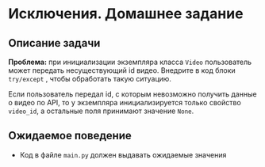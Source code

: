 # Исключения. Домашнее задание

## Описание задачи

__Проблема:__ при инициализации экземпляра класса `Video` пользователь может передать 
несуществующий id видео. Внедрите в код блоки `try/except` , чтобы обработать такую ситуацию.

Если пользователь передал id, с которым невозможно получить данные о видео по API, 
то у экземпляра инициализируется только свойство `video_id`, а остальные поля принимают 
значение `None`.

## Ожидаемое поведение
- Код в файле `main.py` должен выдавать ожидаемые значения
